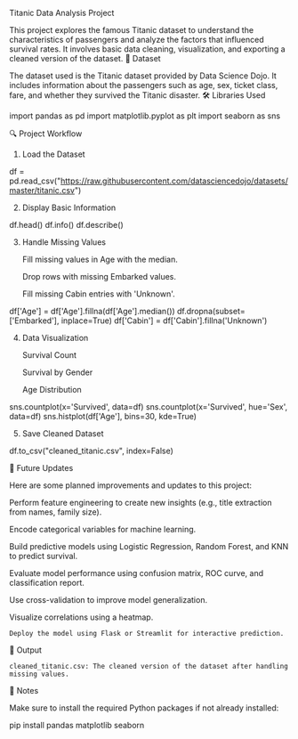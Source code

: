 Titanic Data Analysis Project

This project explores the famous Titanic dataset to understand the characteristics of passengers and analyze the factors that influenced survival rates. It involves basic data cleaning, visualization, and exporting a cleaned version of the dataset.
📂 Dataset

The dataset used is the Titanic dataset provided by Data Science Dojo. It includes information about the passengers such as age, sex, ticket class, fare, and whether they survived the Titanic disaster.
🛠️ Libraries Used

import pandas as pd
import matplotlib.pyplot as plt
import seaborn as sns

🔍 Project Workflow
1. Load the Dataset

df = pd.read_csv("https://raw.githubusercontent.com/datasciencedojo/datasets/master/titanic.csv")

2. Display Basic Information

df.head()
df.info()
df.describe()

3. Handle Missing Values

    Fill missing values in Age with the median.

    Drop rows with missing Embarked values.

    Fill missing Cabin entries with 'Unknown'.

df['Age'] = df['Age'].fillna(df['Age'].median())
df.dropna(subset=['Embarked'], inplace=True)
df['Cabin'] = df['Cabin'].fillna('Unknown')

4. Data Visualization

    Survival Count

    Survival by Gender

    Age Distribution

sns.countplot(x='Survived', data=df)
sns.countplot(x='Survived', hue='Sex', data=df)
sns.histplot(df['Age'], bins=30, kde=True)

5. Save Cleaned Dataset

df.to_csv("cleaned_titanic.csv", index=False)

🔮 Future Updates

Here are some planned improvements and updates to this project:

Perform feature engineering to create new insights (e.g., title extraction from names, family size).

Encode categorical variables for machine learning.

Build predictive models using Logistic Regression, Random Forest, and KNN to predict survival.

Evaluate model performance using confusion matrix, ROC curve, and classification report.

Use cross-validation to improve model generalization.

Visualize correlations using a heatmap.

    Deploy the model using Flask or Streamlit for interactive prediction.

📁 Output

    cleaned_titanic.csv: The cleaned version of the dataset after handling missing values.

📌 Notes

Make sure to install the required Python packages if not already installed:

pip install pandas matplotlib seaborn
